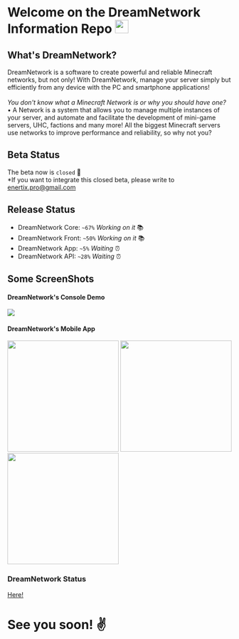 # Welcome on the DreamNetwork Information Repo <img src="https://raw.githubusercontent.com/MartinHeinz/MartinHeinz/master/wave.gif" width="30px">

## What's DreamNetwork?
DreamNetwork is a software to create powerful and reliable Minecraft networks, but not only! With DreamNetwork, manage your server simply but efficiently from any device with the PC and smartphone applications! <br/><br/>
<i>You don't know what a Minecraft Network is or why you should have one?</i>
<br/>
• A Network is a system that allows you to manage multiple instances of your server, and automate and facilitate the development of mini-game servers, UHC, factions and many more!
All the biggest Minecraft servers use networks to improve performance and reliability, so why not you?


## Beta Status
The beta now is `closed` 🛑
<br/> 
*If you want to integrate this closed beta, please write to <a href="mailto:enertix.pro@gmail.com" target="_BLANK">enertix.pro@gmail.com</a>

## Release Status
<ul>
  <li>DreamNetwork Core: <code>~67%</code> <i>Working on it</i> 📚</li>
  <li>DreamNetwork Front: <code>~50%</code> <i>Working on it</i> 📚</li>
  <li>DreamNetwork App: <code>~5%</code> <i>Waiting</i> ⏰</li>
  <li>DreamNetwork API: <code>~28%</code> <i>Waiting</i> ⏰</li>
</ul>

## Some ScreenShots

#### DreamNetwork's Console Demo
<a href="https://youtu.be/HdClyqkXg1w" ><img src="https://img.youtube.com/vi/HdClyqkXg1w/0.jpg" /></a>

#### DreamNetwork's Mobile App
<img src="https://i.imgur.com/XShmoNf.png" width="250px"> 
<img src="https://i.imgur.com/8sb5BAV.png" width="250px">
<img src="https://i.imgur.com/ETKDDwg.png" width="250px">

### DreamNetwork Status
<a href="https://status.dreamnetwork.cloud" target="_BLANK">Here!</a>

# See you soon! ✌
